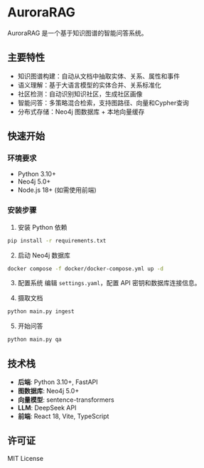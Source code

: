# AuroraRAG

AuroraRAG 是一个基于知识图谱的智能问答系统。

## 主要特性

- 知识图谱构建：自动从文档中抽取实体、关系、属性和事件
- 语义理解：基于大语言模型的实体合并、关系标准化
- 社区检测：自动识别知识社区，生成社区画像
- 智能问答：多策略混合检索，支持图路径、向量和Cypher查询
- 分布式存储：Neo4j 图数据库 + 本地向量缓存

## 快速开始

### 环境要求

- Python 3.10+
- Neo4j 5.0+ 
- Node.js 18+ (如需使用前端)

### 安装步骤

1. 安装 Python 依赖
```bash
pip install -r requirements.txt
```

2. 启动 Neo4j 数据库
```bash
docker compose -f docker/docker-compose.yml up -d
```

3. 配置系统
编辑 `settings.yaml`，配置 API 密钥和数据库连接信息。

4. 摄取文档
```bash
python main.py ingest
```

5. 开始问答
```bash
python main.py qa
```

## 技术栈

- **后端**: Python 3.10+, FastAPI
- **图数据库**: Neo4j 5.0+
- **向量模型**: sentence-transformers
- **LLM**: DeepSeek API
- **前端**: React 18, Vite, TypeScript

## 许可证

MIT License
